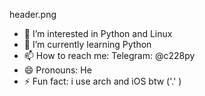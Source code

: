 header.png
- 👀 I’m interested in Python and Linux
- 🌱 I’m currently learning Python
- 📫 How to reach me: Telegram: @c228py
- 😄 Pronouns: He
- ⚡ Fun fact: i use arch and iOS btw ('.' )

<!---
ShwoubleTrouble/ShwoubleTrouble is a ✨ special ✨ repository because its `README.md` (this file) appears on your GitHub profile.
You can click the Preview link to take a look at your changes.
--->
